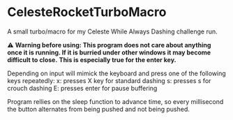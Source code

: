 # CelesteRocketTurboMacro
A small turbo/macro for my Celeste While Always Dashing challenge run.

⚠️ **Warning before using: This program does not care about anything once it is running. If it is burried under other windows it may become difficult to close.**
**This is especially true for the enter key.**

Depending on input will mimick the keyboard and press one of the following keys repeatedly:
x: presses X key for standard dashing
s: presses s for crouch dashing
E: presses enter for pause buffering

Program rellies on the sleep function to advance time, so every millisecond the button alternates from being pushed and not being pushed.

